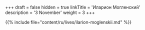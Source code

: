 +++
draft = false
hidden = true
linkTitle = 'Иларион Могленский'
description = '3 November'
weight = 3
+++

{{% include file="content/ru/lives/ilarion-moglenskii.md" %}}
